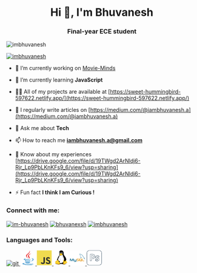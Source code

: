 <h1 align="center">Hi 👋, I'm Bhuvanesh</h1>
<h3 align="center">Final-year ECE student</h3>

<p align="left"> <img src="https://komarev.com/ghpvc/?username=imbhuvanesh&label=Profile%20views&color=0e75b6&style=flat" alt="imbhuvanesh" /> </p>

<p align="left"> <a href="https://github.com/ryo-ma/github-profile-trophy"><img src="https://github-profile-trophy.vercel.app/?username=imbhuvanesh" alt="imbhuvanesh" /></a> </p>

- 🔭 I’m currently working on [Movie-Minds](https://github.com/imbhuvanesh/Movie-Minds)

- 🌱 I’m currently learning **JavaScript**

- 👨‍💻 All of my projects are available at [https://sweet-hummingbird-597622.netlify.app/](https://sweet-hummingbird-597622.netlify.app/)

- 📝 I regularly write articles on [https://medium.com/@iambhuvanesh.a](https://medium.com/@iambhuvanesh.a)

- 💬 Ask me about **Tech**

- 📫 How to reach me **iambhuvanesh.a@gmail.com**

- 📄 Know about my experiences [https://drive.google.com/file/d/19TWgd2ArNldj6-Rjr_Lp9PbLKnKFs9_6/view?usp=sharing](https://drive.google.com/file/d/19TWgd2ArNldj6-Rjr_Lp9PbLKnKFs9_6/view?usp=sharing)

- ⚡ Fun fact **I think I am Curious !**

<h3 align="left">Connect with me:</h3>
<p align="left">
<a href="https://linkedin.com/in/im-bhuvanesh" target="blank"><img align="center" src="https://raw.githubusercontent.com/rahuldkjain/github-profile-readme-generator/master/src/images/icons/Social/linked-in-alt.svg" alt="im-bhuvanesh" height="30" width="40" /></a>
<a href="https://instagram.com/bhuvanexsh" target="blank"><img align="center" src="https://raw.githubusercontent.com/rahuldkjain/github-profile-readme-generator/master/src/images/icons/Social/instagram.svg" alt="bhuvanexsh" height="30" width="40" /></a>
<a href="https://www.leetcode.com/imbhuvanesh" target="blank"><img align="center" src="https://raw.githubusercontent.com/rahuldkjain/github-profile-readme-generator/master/src/images/icons/Social/leet-code.svg" alt="imbhuvanesh" height="30" width="40" /></a>
</p>

<h3 align="left">Languages and Tools:</h3>
<p align="left"> <a href="https://git-scm.com/" target="_blank" rel="noreferrer"> <img src="https://www.vectorlogo.zone/logos/git-scm/git-scm-icon.svg" alt="git" width="40" height="40"/> </a> <a href="https://www.java.com" target="_blank" rel="noreferrer"> <img src="https://raw.githubusercontent.com/devicons/devicon/master/icons/java/java-original.svg" alt="java" width="40" height="40"/> </a> <a href="https://developer.mozilla.org/en-US/docs/Web/JavaScript" target="_blank" rel="noreferrer"> <img src="https://raw.githubusercontent.com/devicons/devicon/master/icons/javascript/javascript-original.svg" alt="javascript" width="40" height="40"/> </a> <a href="https://www.linux.org/" target="_blank" rel="noreferrer"> <img src="https://raw.githubusercontent.com/devicons/devicon/master/icons/linux/linux-original.svg" alt="linux" width="40" height="40"/> </a> <a href="https://www.mysql.com/" target="_blank" rel="noreferrer"> <img src="https://raw.githubusercontent.com/devicons/devicon/master/icons/mysql/mysql-original-wordmark.svg" alt="mysql" width="40" height="40"/> </a> <a href="https://www.photoshop.com/en" target="_blank" rel="noreferrer"> <img src="https://raw.githubusercontent.com/devicons/devicon/master/icons/photoshop/photoshop-line.svg" alt="photoshop" width="40" height="40"/> </a> </p>
